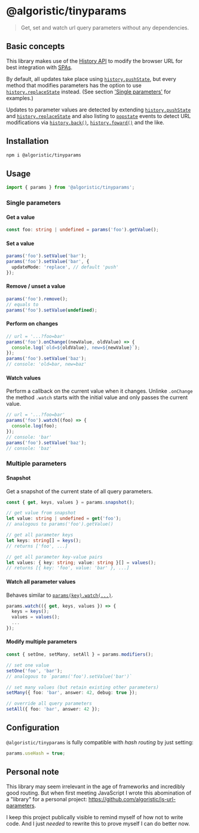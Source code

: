 # @algoristic/tinyparams

> Get, set and watch url query parameters without any dependencies.

## Basic concepts

This library makes use of the [History API](https://developer.mozilla.org/en-US/docs/Web/API/History_API) to modify the browser URL for best integration with [SPAs](https://en.wikipedia.org/wiki/Single-page_application).

By default, all updates take place using [`history.pushState`](https://developer.mozilla.org/en-US/docs/Web/API/History/pushState), but every method that modifies parameters has the option to use [`history.replaceState`](https://developer.mozilla.org/en-US/docs/Web/API/History/replaceState) instead. (See section ['Single parameters'](#single-parameters) for examples.)

Updates to parameter values are detected by extending [`history.pushState`](https://developer.mozilla.org/en-US/docs/Web/API/History/pushState) and [`history.replaceState`](https://developer.mozilla.org/en-US/docs/Web/API/History/replaceState) and also listing to [`popstate`](https://developer.mozilla.org/en-US/docs/Web/API/Window/popstate_event) events to detect URL modifications via [`history.back()`](https://developer.mozilla.org/en-US/docs/Web/API/History/back), [`history.foward()`](https://developer.mozilla.org/en-US/docs/Web/API/History/forward) and the like.

## Installation

```sh
npm i @algoristic/tinyparams
```

## Usage

```ts
import { params } from '@algoristic/tinyparams';
```

### Single parameters

#### Get a value

```ts
const foo: string | undefined = params('foo').getValue();
```

#### Set a value

```ts
params('foo').setValue('bar');
params('foo').setValue('bar', {
  updateMode: 'replace', // default 'push'
});
```

#### Remove / unset a value
```ts
params('foo').remove();
// equals to
params('foo').setValue(undefined);
```

#### Perform on changes

```ts
// url = '...?foo=bar'
params('foo').onChange((newValue, oldValue) => {
  console.log(`old=${oldValue}, new=${newValue}`);
});
params('foo').setValue('baz');
// console: 'old=bar, new=baz'
```

#### Watch values

Perform a callback on the current value when it changes.
Unlinke `.onChange` the method `.watch` starts with the initial value and only passes the current value.

```ts
// url = '...?foo=bar'
params('foo').watch((foo) => {
  console.log(foo);
});
// console: 'bar'
params('foo').setValue('baz');
// console: 'baz'
```

### Multiple parameters

#### Snapshot

Get a snapshot of the current state of all query parameters.

```ts
const { get, keys, values } = params.snapshot();

// get value from snapshot
let value: string | undefined = get('foo');
// analogous to params('foo').getValue()

// get all parameter keys
let keys: string[] = keys();
// returns ['foo', ...]

// get all parameter key-value pairs
let values: { key: string; value: string }[] = values();
// returns [{ key: 'foo', value: 'bar' }, ...]


```

#### Watch all parameter values

Behaves similar to [`params(key).watch(...)`](#watch-values).

```ts
params.watch(({ get, keys, values }) => {
  keys = keys();
  values = values();
  ...
});
```

#### Modify multiple parameters

```ts
const { setOne, setMany, setAll } = params.modifiers();

// set one value
setOne('foo', 'bar');
// analogous to `params('foo').setValue('bar')`

// set many values (but retain existing other parameters)
setMany({ foo: 'bar', answer: 42, debug: true });

// override all query parameters
setAll({ foo: 'bar', answer: 42 });
```

## Configuration

`@algoristic/tinyparams` is fully compatible with _hash routing_ by just setting:

```ts
params.useHash = true;
```

## Personal note

This library may seem irrelevant in the age of frameworks and incredibly good routing.
But when first meeting JavaScript I wrote this abomination of a "library" for a personal
project: https://github.com/algoristic/js-url-parameters.

I keep this project publically visible to remind myself of how not to write code.
And I just _needed_ to rewrite this to prove myself I can do better now.

